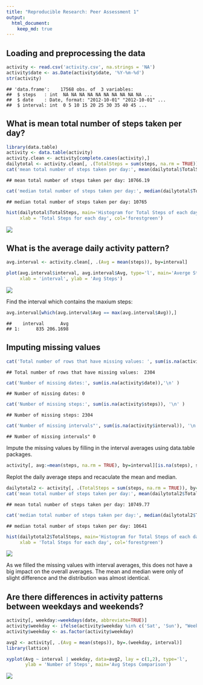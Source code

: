 ```yaml
---
title: "Reproducible Research: Peer Assessment 1"
output: 
  html_document:
    keep_md: true
---
```



## Loading and preprocessing the data

```r
activity <- read.csv('activity.csv', na.strings = 'NA')
activity$date <- as.Date(activity$date, '%Y-%m-%d')
str(activity)
```

```
## 'data.frame':	17568 obs. of  3 variables:
##  $ steps   : int  NA NA NA NA NA NA NA NA NA NA ...
##  $ date    : Date, format: "2012-10-01" "2012-10-01" ...
##  $ interval: int  0 5 10 15 20 25 30 35 40 45 ...
```

## What is mean total number of steps taken per day?


```r
library(data.table)
activity <- data.table(activity)
activity.clean <- activity[complete.cases(activity),]
dailytotal <- activity.clean[, .(TotalSteps = sum(steps, na.rm = TRUE)), by=date]
cat('mean total number of steps taken per day:', mean(dailytotal$TotalSteps), '\n')
```

```
## mean total number of steps taken per day: 10766.19
```

```r
cat('median total number of steps taken per day:', median(dailytotal$TotalSteps))
```

```
## median total number of steps taken per day: 10765
```

```r
hist(dailytotal$TotalSteps, main='Histogram for Total Steps of each day', 
     xlab = 'Total Steps for each day', col='forestgreen')
```

![](PA1_template_files/figure-html/unnamed-chunk-3-1.png)<!-- -->

## What is the average daily activity pattern?


```r
avg.interval <- activity.clean[, .(Avg = mean(steps)), by=interval]

plot(avg.interval$interval, avg.interval$Avg, type='l', main='Averge Steps by Interval', 
     xlab = 'interval', ylab = 'Avg Steps')
```

![](PA1_template_files/figure-html/unnamed-chunk-4-1.png)<!-- -->

Find the interval which contains the maxium steps: 


```r
avg.interval[which(avg.interval$Avg == max(avg.interval$Avg)),]
```

```
##    interval      Avg
## 1:      835 206.1698
```


## Imputing missing values


```r
cat('Total number of rows that have missing values: ', sum(is.na(activity)), '\n')
```

```
## Total number of rows that have missing values:  2304
```

```r
cat('Number of missing dates:', sum(is.na(activity$date)),'\n' )
```

```
## Number of missing dates: 0
```

```r
cat('Number of missing steps:', sum(is.na(activity$steps)), '\n' )
```

```
## Number of missing steps: 2304
```

```r
cat('Number of missing intervals"', sum(is.na(activity$interval)), '\n')
```

```
## Number of missing intervals" 0
```

Impute the missing values by filling in the interval averages using data.table packages. 


```r
activity[, avg:=mean(steps, na.rm = TRUE), by=interval][is.na(steps), steps:=avg][, avg:=NULL]
```

Replot the daily average steps and recaculate the mean and median. 


```r
dailytotal2 <- activity[, .(TotalSteps = sum(steps, na.rm = TRUE)), by=date]
cat('mean total number of steps taken per day:', mean(dailytotal2$TotalSteps), '\n')
```

```
## mean total number of steps taken per day: 10749.77
```

```r
cat('median total number of steps taken per day:', median(dailytotal2$TotalSteps))
```

```
## median total number of steps taken per day: 10641
```

```r
hist(dailytotal2$TotalSteps, main='Histogram for Total Steps of each day', 
     xlab = 'Total Steps for each day', col='forestgreen')
```

![](PA1_template_files/figure-html/unnamed-chunk-9-1.png)<!-- -->

As we filled the missing values with interval averages, this does not have a big impact on the overall averages.  The mean and median were only of slight difference and the distribution was almost identical. 


## Are there differences in activity patterns between weekdays and weekends?



```r
activity[, weekday:=weekdays(date, abbreviate=TRUE)]
activity$weekday <- ifelse(activity$weekday %in% c('Sat', 'Sun'), "Weekend", "Weekday")
activity$weekday <- as.factor(activity$weekday)

avg2 <- activity[, .(Avg = mean(steps)), by=.(weekday, interval)]
library(lattice)

xyplot(Avg ~ interval | weekday, data=avg2, lay = c(1,2), type='l', 
       ylab = 'Number of Steps', main='Avg Steps Comparison')
```

![](PA1_template_files/figure-html/unnamed-chunk-10-1.png)<!-- -->

